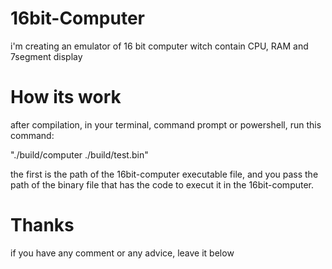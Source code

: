 # 16bit-Computer
i'm creating an emulator of 16 bit computer witch contain CPU, RAM and 7segment display
# How its work
after compilation,
in your terminal, command prompt or powershell, run this command:

"./build/computer ./build/test.bin"

the first is the path of the 16bit-computer executable file, and you pass the path of the binary file that has the code to execut it in the 16bit-computer.

# Thanks
if you have any comment or any advice, leave it below
